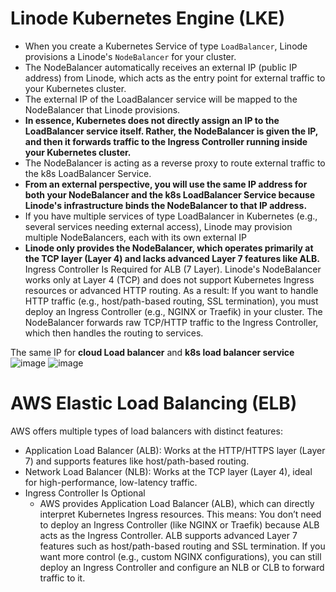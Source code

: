 #  Linode Kubernetes Engine (LKE)

- When you create a Kubernetes Service of type `LoadBalancer`, Linode provisions a Linode's `NodeBalancer` for your cluster.
- The NodeBalancer automatically receives an external IP (public IP address) from Linode, which acts as the entry point for external traffic to your Kubernetes cluster.
- The external IP of the LoadBalancer service will be mapped to the NodeBalancer that Linode provisions.
- **In essence, Kubernetes does not directly assign an IP to the LoadBalancer service itself. Rather, the NodeBalancer is given the IP, and then it forwards traffic to the Ingress Controller running inside your Kubernetes cluster.**
- The NodeBalancer is acting as a reverse proxy to route external traffic to the k8s LoadBalancer Service.
- **From an external perspective, you will use the same IP address for both your NodeBalancer and  the k8s LoadBalancer Service because Linode's infrastructure binds the NodeBalancer to that IP address.**
- If you have multiple services of type LoadBalancer in Kubernetes (e.g., several services needing external access), Linode may provision multiple NodeBalancers, each with its own external IP
- **Linode only provides the NodeBalancer, which operates primarily at the TCP layer (Layer 4) and lacks advanced Layer 7 features like ALB.**
  Ingress Controller Is Required for ALB (7 Layer). Linode's NodeBalancer works only at Layer 4 (TCP) and does not support Kubernetes Ingress resources or advanced HTTP routing. As a result: If you want to handle HTTP traffic (e.g., host/path-based routing, SSL termination), you must deploy an Ingress Controller (e.g., NGINX or Traefik) in your cluster. The NodeBalancer forwards raw TCP/HTTP traffic to the Ingress Controller, which then handles the routing to services.

The same IP for **cloud Load balancer** and **k8s load balancer service**
![image](https://github.com/user-attachments/assets/4be2908a-1bb8-4332-b2e1-81bfc13abc99)
![image](https://github.com/user-attachments/assets/15ee293d-79c9-4dbd-b1de-6f3e8d493c0c)

# AWS Elastic Load Balancing (ELB)

AWS offers multiple types of load balancers with distinct features:

- Application Load Balancer (ALB): Works at the HTTP/HTTPS layer (Layer 7) and supports features like host/path-based routing.
- Network Load Balancer (NLB): Works at the TCP layer (Layer 4), ideal for high-performance, low-latency traffic.
- Ingress Controller Is Optional
   - AWS provides Application Load Balancer (ALB), which can directly interpret Kubernetes Ingress resources. This means:
    You don’t need to deploy an Ingress Controller (like NGINX or Traefik) because ALB acts as the Ingress Controller.
  ALB supports advanced Layer 7 features such as host/path-based routing and SSL termination.
If you want more control (e.g., custom NGINX configurations), you can still deploy an Ingress Controller and configure an NLB or CLB to forward traffic to it.

